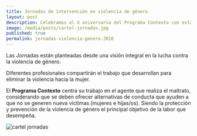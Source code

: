 ```yaml
---
title: Jornadas de intervención en violencia de género
layout: post
description: Celebramos el X aniversario del Programa Contexto con estas jornadas el 24 y el 25 de noviembre en la Universidad de Valencia
image: /media/posts/cartel-jornadas.jpg
published: true
permalink: jornadas-violencia-genero-2016
---
```

Las Jornadas están planteadas desde una visión integral en la lucha contra la violencia de género.

Diferentes profesionales compartirán el trabajo que desarrollan para eliminar la violencia hacia la mujer.

El **Programa Contexto** centra su trabajo en el agente que realiza el maltrato, considerando que se deben ofrecer alternativas de conducta que ayuden a que no se generen nueva víctimas (mujeres e hijas/os). Siendo la protección y prevención de la violencia de género el principal objetivo de la labor que desempeña.

![cartel jornadas]({{site.baseurl}}/media/posts/cartel-jornadas.jpg)
